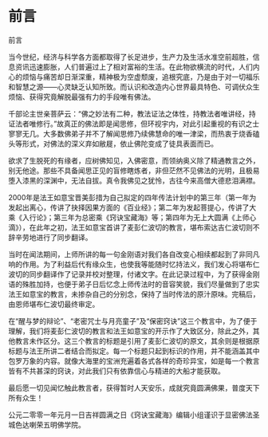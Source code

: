 # 前言

前言

当今世纪，经济与科学各方面都取得了长足进步，生产力及生活水准空前超胜，信息资讯迅速膨胀，人们普遍过上了相对富裕的生活。在此物欲横流的时代，人们内心的烦恼与痛苦却日渐深重，精神极为空虚颓废，追根究底，乃是由于对一切福乐和智慧之源——心灵缺乏认知所致。而认识和改造内心世界最具特色、可调伏众生烦恼、获得究竟解脱最强有力的手段唯有佛法。

千部论主世亲菩萨云：“佛之妙法有二种，教法证法之体性，持教法者唯讲经，持证法者唯修行。”故真正的佛法即是闻思修，但环视宇内，对此引起重视的有识之士寥寥无几。大多数佛弟子并不了解闻思修乃续佛慧命的唯一津梁，而热衷于烧香磕头等形式，对佛法的深义弃如敝屣，依止佛陀变成了徒具表面而已。

欲求了生脱死的有缘者，应树佛知见，入佛密意，而领纳奥义除了精通教言之外，别无他途。那些不具备闻思正见的盲修瞎炼者，非但茫然不见佛法的光明，且极易堕入漆黑的深渊中，无法自拔。真令我佛见之犹怜，古往今来高僧大德悲泪满襟。

2000年是法王如意宝晋美彭措为自己拟定的四年传法计划中的第三年（第一年为发起出离心，传讲了抉择因果方面的《百业经》；第二年为发起菩提心，传讲了大乘《入行论》；第三年为总密乘《窍诀宝藏海》等；第四年为无上大圆满《上师心滴》），在此年之初，法王如意宝首讲了麦彭仁波切的教言，堪布索达吉仁波切则不辞辛劳地进行了同步翻译。

当时在闻法期间，上师所讲的每一句金刚语对我们各自改变心相续都起到了非同凡响的作用。为了利益后代有缘众生，也使我等能随时忆持法义，我们发心将堪布仁波切的同步翻译作了记录并校对整理，付诸文字。在此记录过程中，为了获得金刚语的殊胜加持，也便于弟子日后忆念上师传法时的音容笑貌，我们尽量做到了忠实法王如意宝的教言，未掺杂自己的分别念，保持了当时传法的原汁原味。完稿后，由恩师堪布仁波切最终审定。

在“醒与梦的辩论”、“老密咒士与月亮童子”及“保密窍诀”这三个教言中，为了便于理解，我们将麦彭仁波切的教言和法王如意宝的开示作了大致区分，除此之外，其他教言未作区分。这三个教言的标题是引用了麦彭仁波切的原文，其余则是根据原标题与法王所讲二者结合而拟定。每一个标题只起到标识的作用，并不能涵盖其中包罗万象的内容。就像大海里的宝洲充遍着各式各样的奇珍异宝，如是每一个教言皆有不共甚深的窍诀，对此我们只有依靠信心与精进的大船才能获取。

最后愿一切见闻忆触此教言者，获得暂时人天安乐，成就究竟圆满佛果，普度天下所有众生！

公元二零零一年元月一日吉祥圆满之日《窍诀宝藏海》编辑小组谨识于显密佛法圣城色达喇荣五明佛学院。

